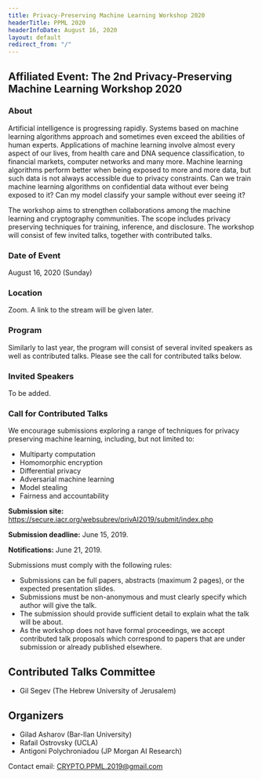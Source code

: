 ```yaml
---
title: Privacy-Preserving Machine Learning Workshop 2020
headerTitle: PPML 2020
headerInfoDate: August 16, 2020
layout: default
redirect_from: "/"
---
```


## Affiliated Event: The 2nd Privacy-Preserving Machine Learning Workshop 2020

### About

Artificial intelligence is progressing rapidly. Systems based on machine learning algorithms approach and sometimes even exceed the abilities of human experts. Applications of machine learning involve almost every aspect of our lives, from health care and DNA sequence classification, to financial markets, computer networks and many more. Machine learning algorithms perform better when being exposed to more and more data, but such data is not always accessible due to privacy constraints. Can we train machine learning algorithms on confidential data without ever being exposed to it? Can my model classify your sample without ever seeing it?

The workshop aims to strengthen collaborations among the machine learning and cryptography communities. The scope includes privacy preserving techniques for training, inference, and disclosure. The workshop will consist of few invited talks, together with contributed talks. 

### Date of Event
August 16, 2020 (Sunday)


### Location

Zoom. A link to the stream will be given later. 


### Program


Similarly to last year, the program will consist of several invited speakers as well as contributed talks. Please see the call for contributed talks below. 



### Invited Speakers 

To be added.

### Call for Contributed Talks

We encourage submissions exploring a range of techniques for privacy preserving machine learning, including, but not limited to:

-  Multiparty computation
- Homomorphic encryption
- Differential privacy
- Adversarial machine learning
- Model stealing
- Fairness and accountability

**Submission site:** https://secure.iacr.org/websubrev/privAI2019/submit/index.php

**Submission deadline:** June 15, 2019.

**Notifications:** June 21, 2019.



Submissions must comply with the following rules:
- Submissions can be full papers, abstracts (maximum 2 pages), or the expected presentation slides.
- Submissions must be non-anonymous and must clearly specify which author will give the talk.
- The submission should provide sufficient detail to explain what the talk will be about.
- As the workshop does not have formal proceedings, we accept contributed talk proposals which correspond to papers that are under submission or already published elsewhere.


## Contributed Talks Committee 

- Gil Segev (The Hebrew University of Jerusalem)



## Organizers

- Gilad Asharov (Bar-Ilan University) 
- Rafail Ostrovsky (UCLA) 
- Antigoni Polychroniadou (JP Morgan AI Research)

Contact email: [CRYPTO.PPML.2019@gmail.com](mailto:CRYPTO.PPML.2019@gmail.com)




